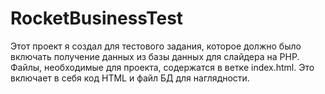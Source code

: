 # RocketBusinessTest


Этот проект я создал для тестового задания, которое должно было включать получение данных из базы данных для слайдера на PHP. 
Файлы, необходимые для проекта, содержатся в ветке index.html. Это включает в себя код HTML и файл БД для наглядности.
